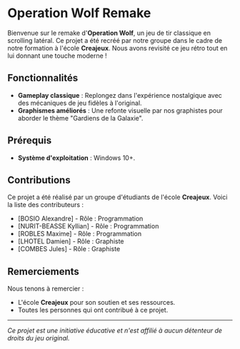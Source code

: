 # Operation Wolf Remake

Bienvenue sur le remake d'**Operation Wolf**, un jeu de tir classique en scrolling latéral. Ce projet a été recréé par notre groupe dans le cadre de notre formation à l'école **Creajeux**. Nous avons revisité ce jeu rétro tout en lui donnant une touche moderne !

## Fonctionnalités
- **Gameplay classique** : Replongez dans l'expérience nostalgique avec des mécaniques de jeu fidèles à l'original.
- **Graphismes améliorés** : Une refonte visuelle par nos graphistes pour aborder le thème "Gardiens de la Galaxie".

## Prérequis
- **Système d'exploitation** : Windows 10+.

## Contributions
Ce projet a été réalisé par un groupe d'étudiants de l'école **Creajeux**. 
Voici la liste des contributeurs :

- [BOSIO Alexandre] - Rôle : Programmation
- [NURIT-BEASSE Kyllian] - Rôle : Programmation
- [ROBLES Maxime] - Rôle : Programmation
- [LHOTEL Damien] -  Rôle : Graphiste
- [COMBES Jules] -  Rôle : Graphiste

## Remerciements
Nous tenons à remercier :
- L'école **Creajeux** pour son soutien et ses ressources.
- Toutes les personnes qui ont contribué à ce projet.

---

*Ce projet est une initiative éducative et n'est affilié à aucun détenteur de droits du jeu original.*

